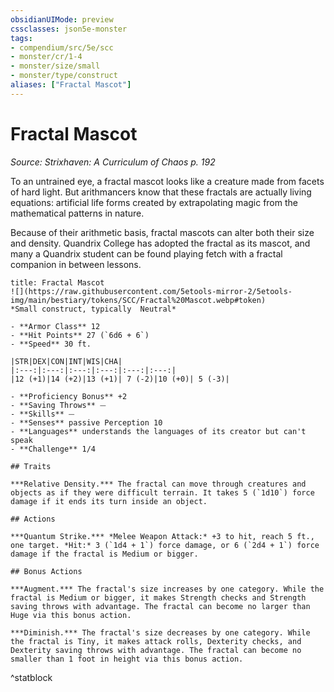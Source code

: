 ```yaml
---
obsidianUIMode: preview
cssclasses: json5e-monster
tags:
- compendium/src/5e/scc
- monster/cr/1-4
- monster/size/small
- monster/type/construct
aliases: ["Fractal Mascot"]
---
```

# Fractal Mascot
*Source: Strixhaven: A Curriculum of Chaos p. 192*  

To an untrained eye, a fractal mascot looks like a creature made from facets of hard light. But arithmancers know that these fractals are actually living equations: artificial life forms created by extrapolating magic from the mathematical patterns in nature.

Because of their arithmetic basis, fractal mascots can alter both their size and density. Quandrix College has adopted the fractal as its mascot, and many a Quandrix student can be found playing fetch with a fractal companion in between lessons.

```ad-statblock
title: Fractal Mascot
![](https://raw.githubusercontent.com/5etools-mirror-2/5etools-img/main/bestiary/tokens/SCC/Fractal%20Mascot.webp#token)
*Small construct, typically  Neutral*

- **Armor Class** 12 
- **Hit Points** 27 (`6d6 + 6`)
- **Speed** 30 ft.

|STR|DEX|CON|INT|WIS|CHA|
|:---:|:---:|:---:|:---:|:---:|:---:|
|12 (+1)|14 (+2)|13 (+1)| 7 (-2)|10 (+0)| 5 (-3)|

- **Proficiency Bonus** +2
- **Saving Throws** ⏤
- **Skills** ⏤
- **Senses** passive Perception 10
- **Languages** understands the languages of its creator but can't speak
- **Challenge** 1/4

## Traits

***Relative Density.*** The fractal can move through creatures and objects as if they were difficult terrain. It takes 5 (`1d10`) force damage if it ends its turn inside an object.

## Actions

***Quantum Strike.*** *Melee Weapon Attack:* +3 to hit, reach 5 ft., one target. *Hit:* 3 (`1d4 + 1`) force damage, or 6 (`2d4 + 1`) force damage if the fractal is Medium or bigger.

## Bonus Actions

***Augment.*** The fractal's size increases by one category. While the fractal is Medium or bigger, it makes Strength checks and Strength saving throws with advantage. The fractal can become no larger than Huge via this bonus action.

***Diminish.*** The fractal's size decreases by one category. While the fractal is Tiny, it makes attack rolls, Dexterity checks, and Dexterity saving throws with advantage. The fractal can become no smaller than 1 foot in height via this bonus action.
```
^statblock